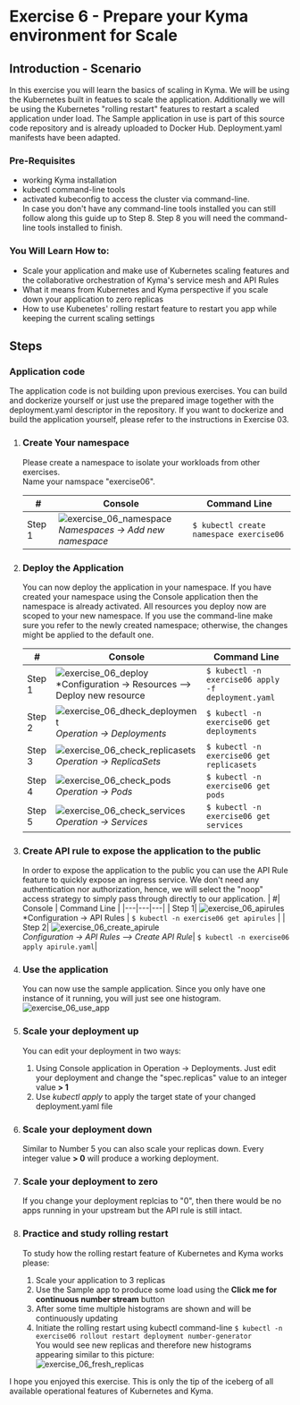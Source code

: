 # Exercise 6 - Prepare your Kyma environment for Scale

## Introduction - Scenario
In this exercise you will learn the basics of scaling in Kyma. We will be using the Kubernetes built in featues to scale the application.
Additionally we will be using the Kubernetes "rolling restart" features to restart a scaled application under load. 
The Sample application in use is part of this source code repository and is already uploaded to Docker Hub. Deployment.yaml manifests have been adapted.

### Pre-Requisites
- working Kyma installation
- kubectl command-line tools 
- activated kubeconfig to access the cluster via command-line. <br>
In case you don't have any command-line tools installed you can still follow along this guide up to Step 8. Step 8 you will need the command-line tools installed to finish.


### You Will Learn How to: 
- Scale your application and make use of Kubernetes scaling features and the collaborative orchestration of Kyma's service mesh and API Rules
- What it means from Kubernetes and Kyma perspective if you scale down your application to zero replicas
- How to use Kubenetes' rolling restart feature to restart you app while keeping the current scaling settings

## Steps

### Application code
The application code is not building upon previous exercises. You can build and dockerize yourself or just use the prepared image together with the deployment.yaml descriptor in the repository. 
If you want to dockerize and build the application yourself, please refer to the instructions in Exercise 03.


1) ### Create Your namespace

    Please create a namespace to isolate your workloads from other exercises. <br>
    Name your namspace "exercise06".

    | # |Console  | Command Line  |
    |---|---|---|
    |Step 1| ![exercise_06_namespace](exercise_06_namespace.png)<br>*Namespaces -> Add new namespace*   |  ```$ kubectl create namespace exercise06``` |


2) ### Deploy the Application
    You can now deploy the application in your namespace. If you have created your namespace using the Console application then the namespace is already activated. All resources you deploy now are scoped to your new namespace. 
    If you use the command-line make sure you refer to the newly created namespace; otherwise, the changes might be applied to the default one.

    | #| Console  | Command Line  |
    |---|---|---|
    | Step 1| ![exercise_06_deploy](exercise_06_deploy.png)<br>*Configuration -> Resources --> Deploy new resource   |  ```$ kubectl -n exercise06 apply -f deployment.yaml``` |
    | Step 2| ![exercise_06_dheck_deployment](exercise_06_check_deployment.png)<br>*Operation -> Deployments*|  ```$ kubectl -n exercise06 get deployments``` |
    | Step 3| ![exercise_06_check_replicasets](exercise_06_check_replicasets.png)<br>*Operation -> ReplicaSets*  |  ```$ kubectl -n exercise06 get replicasets``` |
    | Step 4| ![exercise_06_check_pods](exercise_06_check_pods.png)<br>*Operation -> Pods*  |  ```$ kubectl -n exercise06 get pods``` |
    | Step 5| ![exercise_06_check_services](exercise_06_check_services.png)<br>*Operation -> Services*  |  ```$ kubectl -n exercise06 get services``` |

3) ### Create API rule to expose the application to the public
    In order to expose the application to the public you can use the API Rule feature to quickly expose an ingress service. We don't need any authentication nor authorization, hence, we will select the "noop" access strategy to simply pass through directly to our application.
    | #| Console  | Command Line  |
    |---|---|---|
    | Step 1| ![exercise_06_apirules](exercise_06_apirules.png)<br>*Configuration -> API Rules   |  ```$ kubectl -n exercise06 get apirules``` |
    | Step 2| ![exercise_06_create_apirule](exercise_06_create_apirule.png)<br>*Configuration -> API Rules --> Create API Rule*|  ```$ kubectl -n exercise06 apply apirule.yaml```|
    
4) ### Use the application
    You can now use the sample application. Since you only have one instance of it running, you will just see one histogram.<br>
    ![exercise_06_use_app](exercise_06_use_app.png)


5) ### Scale your deployment up
    You can edit your deployment in two ways:
    1) Using Console application in Operation -> Deployments. Just edit your deployment and change the "spec.replicas" value to an integer value **> 1**
    2) Use <i>kubectl apply</i> to apply the target state of your changed deployment.yaml file

6) ### Scale your deployment down
    Similar to Number 5 you can also scale your replicas down. Every integer value **> 0** will produce a working deployment.<br>

7) ### Scale your deployment to zero
    If you change your deployment replcias to "0", then there would be no apps running in your upstream but the API rule is still intact. 

8) ### Practice and study rolling restart
    To study how the rolling restart feature of Kubernetes and Kyma works please:
    1) Scale your application to 3 replicas
    2) Use the Sample app to produce some load using the **Click me for continuous number stream** button
    3) After some time multiple histograms are shown and will be continuously updating
    4) Initiate the rolling restart using kubectl command-line ```$ kubectl -n exercise06 rollout restart deployment number-generator``` <br>
    You would see new replicas and therefore new histograms appearing similar to this picture: <br>
    ![exercise_06_fresh_replicas](exercise_06_fresh_replicas.png)



I hope you enjoyed this exercise. This is only the tip of the iceberg of all available operational features of Kubernetes and Kyma.
